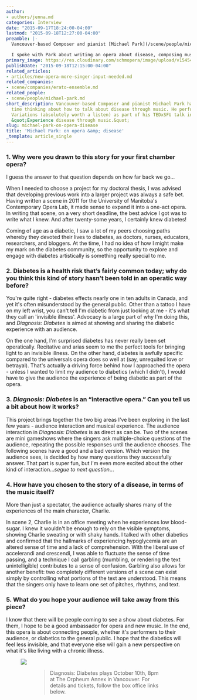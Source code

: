 ```yaml
---
author:
- authors/jenna.md
categories: Interview
date: "2015-09-17T18:24:00-04:00"
lastmod: "2015-09-18T12:27:00-04:00"
preamble: |-
  Vancouver-based Composer and pianist [Michael Park](/scene/people/michael-park/) has spent considerable time thinking about how to talk about disease through music. He performed his [*Alzheimer's Variations*](https://www.youtube.com/watch?v=Oj2AXT23uVI) (absolutely worth a listen) as part of his TEDxSFU talk in 2013, entitled ["Experience disease through music."](https://www.youtube.com/watch?v=Oj2AXT23uVI) Next month sees the premiere of Park's [*Diagnosis: Diabetes*](http://www.michaelpark.ca/diabetes-presskit/), his new "interactive chamber opera" featuring the [Erato Ensemble](/scene/companies/erato-ensemble/), October 10th at 8pm at The Orpheum Annex in Vancouver.

  I spoke with Park about writing an opera about disease, composing music to tell this kind of story, and the audience interaction that is crucial to *Diagnosis: Diabetes.*
primary_image: https://res.cloudinary.com/schmopera/image/upload/v1545409169/media/webhook-uploads/1442591708624/Erato-Cropped-Headshot-(1).jpg.jpg
publishDate: "2015-09-18T12:15:00-04:00"
related_articles:
- articles/new-opera-more-singer-input-needed.md
related_companies:
- scene/companies/erato-ensemble.md
related_people:
- scene/people/michael-park.md
short_description: Vancouver-based Composer and pianist Michael Park has spent considerable
  time thinking about how to talk about disease through music. He performed his Alzheimer&#039;s
  Variations (absolutely worth a listen) as part of his TEDxSFU talk in 2013, entitled
  &quot;Experience disease through music.&quot;
slug: michael-park-on-opera-disease
title: 'Michael Park: on opera &amp; disease'
_template: article_single
---
```


### 1. Why were you drawn to this story for your first chamber opera?

I guess the answer to that question depends on how far back we go...

When I needed to choose a project for my doctoral thesis, I was advised that developing previous work into a larger project was always a safe bet. Having written a scene in 2011 for the University of Manitoba's Contemporary Opera Lab, it made sense to expand it into a one-act opera. In writing that scene, on a very short deadline, the best advice I got was to write what I knew. And after twenty-some years, I certainly knew diabetes!

Coming of age as a diabetic, I saw a lot of my peers choosing paths whereby they devoted their lives to diabetes, as doctors, nurses, educators, researchers, and bloggers. At the time, I had no idea of how I might make my mark on the diabetes community, so the opportunity to explore and engage with diabetes artistically is something really special to me.

### 2. Diabetes is a health risk that’s fairly common today; why do you think this kind of story hasn’t been told in an operatic way before?

You're quite right - diabetes effects nearly one in ten adults in Canada, and yet it's often misunderstood by the general public. Other than a tattoo I have on my left wrist, you can't tell I'm diabetic from just looking at me - it's what they call an 'invisible illness'. Advocacy is a large part of why I'm doing this, and *Diagnosis: Diabetes* is aimed at showing and sharing the diabetic experience with an audience.

On the one hand, I'm surprised diabetes has never really been set operatically. Recitative and arias seem to me the perfect tools for bringing light to an invisible illness. On the other hand, diabetes is awfully specific compared to the universals opera does so well at (say, unrequited love or betrayal). That's actually a driving force behind how I approached the opera - unless I wanted to limit my audience to diabetics (which I didn't), I would have to give the audience the experience of being diabetic as part of the opera.

### 3. *Diagnosis: Diabetes* is an “interactive opera.” Can you tell us a bit about how it works?

This project brings together the two big areas I've been exploring in the last few years - audience interaction and musical experience. The audience interaction in *Diagnosis: Diabetes* is as direct as can be. Two of the scenes are mini gameshows where the singers ask multiple-choice questions of the audience, repeating the possible responses until the audience chooses. The following scenes have a good and a bad version. Which version the audience sees, is decided by how many questions they successfully answer. That part is super fun, but I'm even more excited about the other kind of interaction...*segue to next question*...

### 4. How have you chosen to the story of a disease, in terms of the music itself?

More than just a spectator, the audience actually shares many of the experiences of the main character, Charlie.

In scene 2, Charlie is in an office meeting when he experiences low blood-sugar. I knew it wouldn't be enough to rely on the visible symptoms, showing Charlie sweating or with shaky hands. I talked with other diabetics and confirmed that the hallmarks of experiencing hypoglycemia are an altered sense of time and a lack of comprehension. With the liberal use of accelerandi and crescendi, I was able to fluctuate the sense of time passing, and a technique I call garbling (mumbling, or rendering the text unintelligible) contributes to a sense of confusion. Garbling also allows for another benefit: two completely different versions of a scene can exist simply by controlling what portions of the text are understood. This means that the singers only have to learn one set of pitches, rhythms, and text.

### 5. What do you hope your audience will take away from this piece?

I know that there will be people coming to see a show about diabetes. For them, I hope to be a good ambassador for opera and new music. In the end, this opera is about connecting people, whether it's performers to their audience, or diabetics to the general public. I hope that the diabetics will feel less invisible, and that everyone else will gain a new perspective on what it's like living with a chronic illness.

<figure data-type="image">

![](https://res.cloudinary.com/schmopera/image/upload/v1545409169/media/webhook-uploads/1442591511785/DiagnosisDiabetes-posterResize.jpg.jpg)

<figure>

>Diagnosis: Diabetes plays October 10th, 8pm at The Orpheum Annex in Vancouver. For details and tickets, follow the box office links below.

